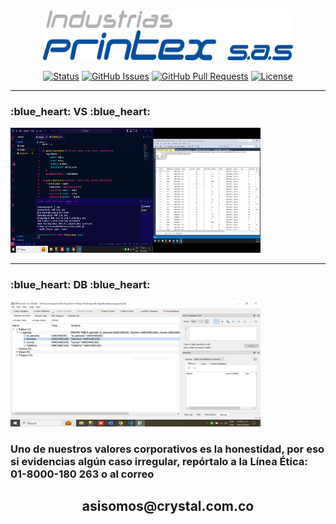 <div align="center">

</div>
<br>
<br>
<p align="center">
  <a href="" rel="noopener">
 <img width=400px height=80px src="/images/Logo Printex [Convertido].png" alt="Project logo"></a>
</p>

<div align="center">

[![Status](https://img.shields.io/badge/status-active-success.svg)]()
[![GitHub Issues](https://img.shields.io/github/issues/kylelobo/The-Documentation-Compendium.svg)](https://github.com/kylelobo/The-Documentation-Compendium/issues)
[![GitHub Pull Requests](https://img.shields.io/github/issues-pr/kylelobo/The-Documentation-Compendium.svg)](https://github.com/kylelobo/The-Documentation-Compendium/pulls)
[![License](https://img.shields.io/badge/license-MIT-blue.svg)](/LICENSE)

</div>
<hr>

<h3>:blue_heart: VS :blue_heart: </h3>
<img width=400px height=200px src="/images/CapturaVisual.PNG" alt="Projectlogo">
<hr>
<h3>:blue_heart: DB :blue_heart: </h3>
<img width=400px height=200px src="/images/CapturaBasedeDatos.PNG" alt="Projectlogo">
<h3>Uno de nuestros valores corporativos es la honestidad, por eso si evidencias algún caso irregular, repórtalo a la Línea Ética: 01-8000-180 263 o al correo</h3><h2 align="center">asisomos@crystal.com.co</h2>
</a>

